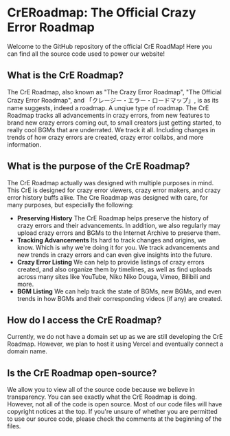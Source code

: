 # CrERoadmap: The Official Crazy Error Roadmap
Welcome to the GitHub repository of the official CrE RoadMap! Here you can find all the source code used to power our website!

## What is the CrE Roadmap?
The CrE Roadmap, also known as "The Crazy Error Roadmap", "The Official Crazy Error Roadmap", and 「クレージー・エラー・ロードマップ」, is as its name suggests, indeed a roadmap. A unqiue type of roadmap.
The CrE Roadmap tracks all advancements in crazy errors, from new features to brand new crazy errors coming out, to small creators just getting started, to really cool BGMs that are underrated.
We track it all. Including changes in trends of how crazy errors are created, crazy error collabs, and more information.

## What is the purpose of the CrE Roadmap?
The CrE Roadmap actually was designed with multiple purposes in mind. This CrE is designed for crazy error viewers, crazy error makers, and crazy error history buffs alike.
The Cre Roadmap was designed with care, for many purposes, but especially the following:
* **Preserving History** The CrE Roadmap helps preserve the history of crazy errors and their advancements. In addition, we also regularly may upload crazy errors and BGMs to the Internet Archive to preserve them.
* **Tracking Advancements** Its hard to track changes and origins, we know. Which is why we're doing it for you. We track advancements and new trends in crazy errors and can even give insights into the future.
* **Crazy Error Listing** We can help to provide listings of crazy errors created, and also organize them by timelines, as well as find uploads across many sites like YouTube, Niko Niko Douga, Vimeo, Bilibili and more.
* **BGM Listing** We can help track the state of BGMs, new BGMs, and even trends in how BGMs and their corresponding videos (if any) are created.

## How do I access the CrE Roadmap?
Currently, we do not have a domain set up as we are still developing the CrE Roadmap. However, we plan to host it using Vercel and eventually connect a domain name.

## Is the CrE Roadmap open-source?
We allow you to view all of the source code because we believe in transparency. You can see exactly what the CrE Roadmap is doing. However, not all of the code is open source.
Most of our code files will have copyright notices at the top. If you're unsure of whether you are permitted to use our source code, please check the comments at the beginning of the files.

